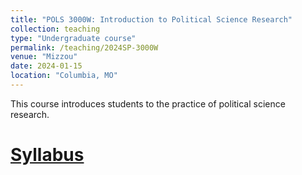 ```yaml
---
title: "POLS 3000W: Introduction to Political Science Research"
collection: teaching
type: "Undergraduate course"
permalink: /teaching/2024SP-3000W
venue: "Mizzou"
date: 2024-01-15
location: "Columbia, MO"
---
```


This course introduces students to the practice of political science research.

[Syllabus](/files/2024SP-3000W.pdf)
======
